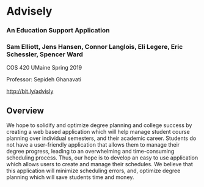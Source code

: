 # Advisely
### An Education Support Application

### Sam Elliott, Jens Hansen, Connor Langlois, Eli Legere, Eric Schessler, Spencer Ward

COS 420 UMaine Spring 2019

Professor: Sepideh Ghanavati

http://bit.ly/advisly

## Overview
We hope to solidify and optimize degree planning and college success by creating a web based application which will help manage student course planning over individual semesters, and their academic career. Students do not have a user-friendly application that allows them to manage their degree progress, leading to an overwhelming and time-consuming scheduling process. Thus, our hope is to develop an easy to use application which allows users to create and manage their schedules. We believe that this application will minimize scheduling errors, and, optimize degree planning which will save students time and money.
